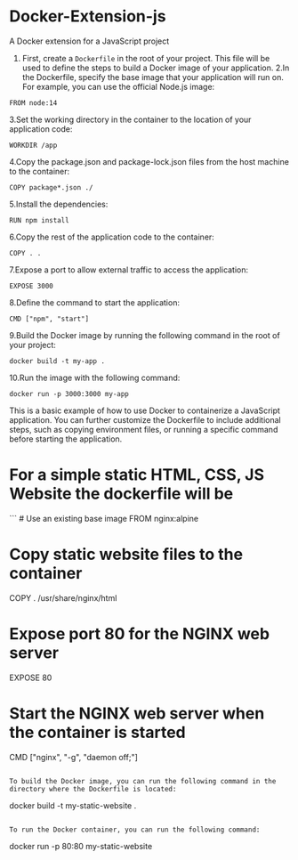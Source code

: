# Docker-Extension-js
A Docker extension for a JavaScript project

1. First, create a ```Dockerfile``` in the root of your project. This file will be used to define the steps to build a Docker image of your application.
2.In the Dockerfile, specify the base image that your application will run on. For example, you can use the official Node.js image:
``` 
FROM node:14
```
3.Set the working directory in the container to the location of your application code:
```
WORKDIR /app
```
4.Copy the package.json and package-lock.json files from the host machine to the container:
```
COPY package*.json ./
```
5.Install the dependencies:
```
RUN npm install
```
6.Copy the rest of the application code to the container:
```
COPY . .
```
7.Expose a port to allow external traffic to access the application:
```
EXPOSE 3000
```
8.Define the command to start the application:
```
CMD ["npm", "start"]
```
9.Build the Docker image by running the following command in the root of your project:
```
docker build -t my-app .
```
10.Run the image with the following command:
```
docker run -p 3000:3000 my-app
```

This is a basic example of how to use Docker to containerize a JavaScript application. You can further customize the Dockerfile to include additional steps, such as copying environment files, or running a specific command before starting the application.

<h1> For a simple static HTML, CSS, JS Website the dockerfile will be</h1>
``` # Use an existing base image
FROM nginx:alpine

# Copy static website files to the container
COPY . /usr/share/nginx/html

# Expose port 80 for the NGINX web server
EXPOSE 80

# Start the NGINX web server when the container is started
CMD ["nginx", "-g", "daemon off;"]
```

To build the Docker image, you can run the following command in the directory where the Dockerfile is located:
```
docker build -t my-static-website .
```

To run the Docker container, you can run the following command:
```
docker run -p 80:80 my-static-website
```


